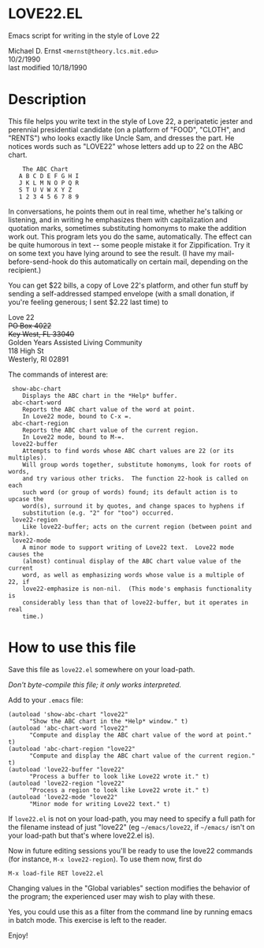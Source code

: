 LOVE22.EL
===========
Emacs script for writing in the style of Love 22

Michael D. Ernst `<mernst@theory.lcs.mit.edu>`<br/>
10/2/1990<br/>
last modified 10/18/1990<br/>


Description
===========


 This file helps you write text in the style of Love 22, a peripatetic
 jester and perennial presidential candidate (on a platform of "FOOD",
 "CLOTH", and "RENTS") who looks exactly like Uncle Sam, and dresses the
 part.  He notices words such as "LOVE22" whose letters add up to 22 on
 the ABC chart.

```
    The ABC Chart
   A B C D E F G H I
   J K L M N O P Q R
   S T U V W X Y Z
   1 2 3 4 5 6 7 8 9
```

 In conversations, he points them out in real time, whether he's talking
 or listening, and in writing he emphasizes them with capitalization and
 quotation marks, sometimes substituting homonyms to make the addition
 work out.  This program lets you do the same, automatically.  The effect
 can be quite humorous in text -- some people mistake it for
 Zippification.  Try it on some text you have lying around to see the
 result.  (I have my mail-before-send-hook do this automatically on
 certain mail, depending on the recipient.)

 You can get $22 bills, a copy of Love 22's platform, and other fun stuff
 by sending a self-addressed stamped envelope (with a small donation, if
 you're feeling generous; I sent $2.22 last time) to

 Love 22<br/>
 ~~PO Box 4022~~<br/>
~~Key West, FL 33040~~<br/>
Golden Years Assisted Living Community<br/>
118 High St<br/>
Westerly, RI 02891

 The commands of interest are:
``` 
 show-abc-chart
    Displays the ABC chart in the *Help* buffer.
 abc-chart-word
    Reports the ABC chart value of the word at point.
    In Love22 mode, bound to C-x =.
 abc-chart-region
    Reports the ABC chart value of the current region.
    In Love22 mode, bound to M-=.
 love22-buffer
    Attempts to find words whose ABC chart values are 22 (or its multiples).
    Will group words together, substitute homonyms, look for roots of words,
    and try various other tricks.  The function 22-hook is called on each
    such word (or group of words) found; its default action is to upcase the
    word(s), surround it by quotes, and change spaces to hyphens if
    substitution (e.g. "2" for "too") occurred.
 love22-region
    Like love22-buffer; acts on the current region (between point and mark).
 love22-mode
    A minor mode to support writing of Love22 text.  Love22 mode causes the
    (almost) continual display of the ABC chart value value of the current
    word, as well as emphasizing words whose value is a multiple of 22, if 
    love22-emphasize is non-nil.  (This mode's emphasis functionality is
    considerably less than that of love22-buffer, but it operates in real
    time.)
```


How to use this file
====================

Save this file as `love22.el` somewhere on your load-path.

_Don't byte-compile this file; it only works interpreted._

Add to your `.emacs` file:
```
(autoload 'show-abc-chart "love22"
	  "Show the ABC chart in the *Help* window." t)
(autoload 'abc-chart-word "love22"
	  "Compute and display the ABC chart value of the word at point." t)
(autoload 'abc-chart-region "love22"
	  "Compute and display the ABC chart value of the current region." t)
(autoload 'love22-buffer "love22"
	  "Process a buffer to look like Love22 wrote it." t)
(autoload 'love22-region "love22"
	  "Process a region to look like Love22 wrote it." t)
(autoload 'love22-mode "love22"
	  "Minor mode for writing Love22 text." t)
```
If `love22.el` is not on your load-path, you may need to specify a full
path for the filename instead of just "love22" (eg `~/emacs/love22`, if
`~/emacs/` isn't on your load-path but that's where love22.el is).

Now in future editing sessions you'll be ready to use the love22 
commands (for instance, `M-x love22-region`).  To use them now, first do
```
M-x load-file RET love22.el
```
Changing values in the "Global variables" section modifies the behavior
of the program; the experienced user may wish to play with these.

Yes, you could use this as a filter from the command line by running emacs
in batch mode.  This exercise is left to the reader.

Enjoy!